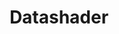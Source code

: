 ---
codehost: https://github.com/https://github.com/holoviz/datashader
logohandle: datashader
sort: datashader
title: Datashader
twitter: https://x.com/datashader
website: https://datashader.org/
---